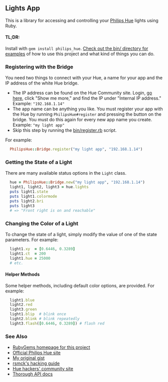 ## Lights App

This is a library for accessing and controlling your [Philips Hue](http://www.meethue.com/) lights using Ruby.

#### TL;DR:

Install with `gem install philips_hue`. [Check out the bin/ directory for examples](https://github.com/dmerrick/lights_app/tree/master/bin) of how to use this project and what kind of things you can do.


### Registering with the Bridge

You need two things to connect with your Hue, a name for your app and the IP address of the white Hue bridge.

* The IP address can be found on the Hue Community site. Login, [go here](https://www.meethue.com/en-US/user/preferencessmartbridge), click "Show me more," and find the IP under "Internal IP address." Example: `"192.168.1.14"`
* The app name can be anything you like. You must register your app with the Hue by running `PhilipsHue#register` and pressing the button on the bridge. You must do this again for every new app name you create. Example: `"my light app"`
* Skip this step by running the [bin/register.rb](https://github.com/dmerrick/lights_app/blob/master/bin/register.rb) script.

For example:
```ruby
  PhilipsHue::Bridge.register("my light app", "192.168.1.14")
```

### Getting the State of a Light

There are many available status options in the `Light` class.

```ruby
  hue = PhilipsHue::Bridge.new("my light app", "192.168.1.14")
  light1, light2, light3 = hue.lights
  puts light1.state
  puts light1.colormode
  puts light2.bri
  puts light3
  # => "Front right is on and reachable"
```


### Changing the Color of a Light

To change the state of a light, simply modify the value of one of the state parameters. For example:

```ruby
  light1.xy  = [0.6446, 0.3289]
  light1.ct  = 200
  light1.hue = 25000
  # etc.
```

#### Helper Methods

Some helper methods, including default color options, are provided. For example:

```ruby
  light1.blue
  light2.red
  light3.green
  light1.blip  # blink once
  light2.blink # blink repeatedly
  light3.flash([0.6446, 0.3289]) # flash red
```


### See Also
* [RubyGems homepage for this project](https://rubygems.org/gems/philips_hue)
* [Official Philips Hue site](https://www.meethue.com/en-US)
* [My original gist](https://gist.github.com/dmerrick/5000839)
* [rsmck's hacking guide](http://rsmck.co.uk/hue)
* [Hue hackers' community site](http://www.everyhue.com/)
* [Thorough API docs](http://blog.ef.net/2012/11/02/philips-hue-api.html)
